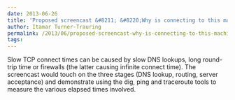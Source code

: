 ```yaml
---
date: 2013-06-26
title: 'Proposed screencast &#8211; &#8220;Why is connecting to this machine slow or timing out?&#8221;'
author: Itamar Turner-Trauring
permalink: /2013/06/proposed-screencast-why-is-connecting-to-this-machine-slow-or-timing-out/
tags:
---
```

Slow TCP connect times can be caused by slow DNS lookups, long round-trip time or firewalls (the latter causing infinite connect time). The screencast would touch on the three stages (DNS lookup, routing, server acceptance) and demonstrate using the dig, ping and traceroute tools to measure the various elapsed times involved.
